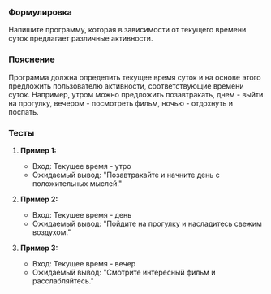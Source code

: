 
### Формулировка
Напишите программу, которая в зависимости от текущего времени суток предлагает различные активности.

### Пояснение
Программа должна определить текущее время суток и на основе этого предложить пользователю активности, соответствующие времени суток. Например, утром можно предложить позавтракать, днем - выйти на прогулку, вечером - посмотреть фильм, ночью - отдохнуть и поспать.

### Тесты

1. **Пример 1:**
   - Вход: Текущее время - утро
   - Ожидаемый вывод: "Позавтракайте и начните день с положительных мыслей."

2. **Пример 2:**
   - Вход: Текущее время - день
   - Ожидаемый вывод: "Пойдите на прогулку и насладитесь свежим воздухом."

3. **Пример 3:**
   - Вход: Текущее время - вечер
   - Ожидаемый вывод: "Смотрите интересный фильм и расслабляйтесь."

